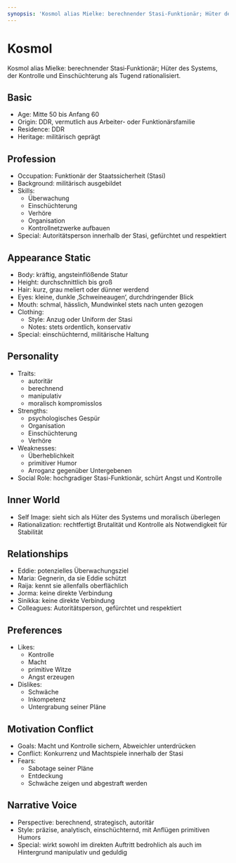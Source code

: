 ```yaml
---
synopsis: 'Kosmol alias Mielke: berechnender Stasi‑Funktionär; Hüter des Systems, der Kontrolle und Einschüchterung als Tugend rationalisiert.'
---
```


# Kosmol

Kosmol alias Mielke: berechnender Stasi‑Funktionär; Hüter des Systems, der
Kontrolle und Einschüchterung als Tugend rationalisiert.

## Basic
- Age: Mitte 50 bis Anfang 60
- Origin: DDR, vermutlich aus Arbeiter- oder Funktionärsfamilie
- Residence: DDR
- Heritage: militärisch geprägt

## Profession
- Occupation: Funktionär der Staatssicherheit (Stasi)
- Background: militärisch ausgebildet
- Skills:
  - Überwachung
  - Einschüchterung
  - Verhöre
  - Organisation
  - Kontrollnetzwerke aufbauen
- Special: Autoritätsperson innerhalb der Stasi, gefürchtet und respektiert

## Appearance Static
- Body: kräftig, angsteinflößende Statur
- Height: durchschnittlich bis groß
- Hair: kurz, grau meliert oder dünner werdend
- Eyes: kleine, dunkle ‚Schweineaugen‘, durchdringender Blick
- Mouth: schmal, hässlich, Mundwinkel stets nach unten gezogen
- Clothing:
  - Style: Anzug oder Uniform der Stasi
  - Notes: stets ordentlich, konservativ
- Special: einschüchternd, militärische Haltung

## Personality
- Traits:
  - autoritär
  - berechnend
  - manipulativ
  - moralisch kompromisslos
- Strengths:
  - psychologisches Gespür
  - Organisation
  - Einschüchterung
  - Verhöre
- Weaknesses:
  - Überheblichkeit
  - primitiver Humor
  - Arroganz gegenüber Untergebenen
- Social Role: hochgradiger Stasi-Funktionär, schürt Angst und Kontrolle

## Inner World
- Self Image: sieht sich als Hüter des Systems und moralisch überlegen
- Rationalization: rechtfertigt Brutalität und Kontrolle als Notwendigkeit für Stabilität

## Relationships
- Eddie: potenzielles Überwachungsziel
- Maria: Gegnerin, da sie Eddie schützt
- Raija: kennt sie allenfalls oberflächlich
- Jorma: keine direkte Verbindung
- Sinikka: keine direkte Verbindung
- Colleagues: Autoritätsperson, gefürchtet und respektiert

## Preferences
- Likes:
  - Kontrolle
  - Macht
  - primitive Witze
  - Angst erzeugen
- Dislikes:
  - Schwäche
  - Inkompetenz
  - Untergrabung seiner Pläne

## Motivation Conflict
- Goals: Macht und Kontrolle sichern, Abweichler unterdrücken
- Conflict: Konkurrenz und Machtspiele innerhalb der Stasi
- Fears:
  - Sabotage seiner Pläne
  - Entdeckung
  - Schwäche zeigen und abgestraft werden

## Narrative Voice
- Perspective: berechnend, strategisch, autoritär
- Style: präzise, analytisch, einschüchternd, mit Anflügen primitiven Humors
- Special: wirkt sowohl im direkten Auftritt bedrohlich als auch im Hintergrund manipulativ und geduldig
